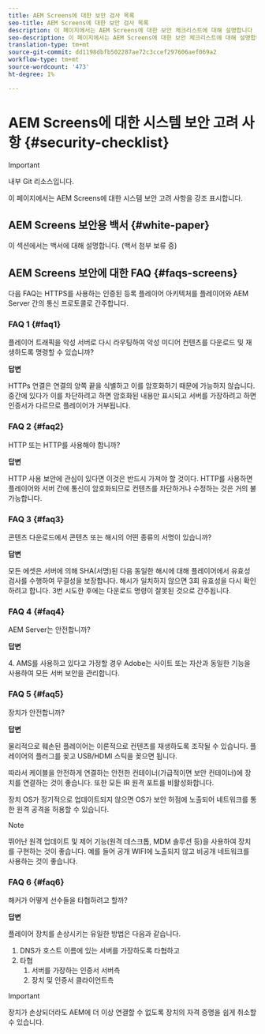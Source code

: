 ```yaml
---
title: AEM Screens에 대한 보안 검사 목록
seo-title: AEM Screens에 대한 보안 검사 목록
description: 이 페이지에서는 AEM Screens에 대한 보안 체크리스트에 대해 설명합니다
seo-description: 이 페이지에서는 AEM Screens에 대한 보안 체크리스트에 대해 설명합니다
translation-type: tm+mt
source-git-commit: dd1198dbfb502287ae72c3ccef297606aef069a2
workflow-type: tm+mt
source-wordcount: '473'
ht-degree: 1%

---
```



# AEM Screens에 대한 시스템 보안 고려 사항 {#security-checklist}

>[!IMPORTANT]
>내부 Git 리소스입니다.

이 페이지에서는 AEM Screens에 대한 시스템 보안 고려 사항을 강조 표시합니다.


## AEM Screens 보안용 백서 {#white-paper}

이 섹션에서는 백서에 대해 설명합니다. (백서 첨부 보류 중)


## AEM Screens 보안에 대한 FAQ {#faqs-screens}

다음 FAQ는 HTTPS를 사용하는 인증된 등록 플레이어 아키텍처를 플레이어와 AEM Server 간의 통신 프로토콜로 간주합니다.

### FAQ 1 {#faq1}

플레이어 트래픽을 악성 서버로 다시 라우팅하여 악성 미디어 컨텐츠를 다운로드 및 재생하도록 명령할 수 있습니까?

**답변**

HTTPs 연결은 연결의 양쪽 끝을 식별하고 이를 암호화하기 때문에 가능하지 않습니다. 중간에 있다가 이를 차단하려고 하면 암호화된 내용만 표시되고 서버를 가장하려고 하면 인증서가 다르므로 플레이어가 거부됩니다.


### FAQ 2 {#faq2}

HTTP 또는 HTTP를 사용해야 합니까?

**답변**

HTTP 사용 보안에 관심이 있다면 이것은 반드시 가져야 할 것이다. HTTP를 사용하면 플레이어와 서버 간에 통신이 암호화되므로 컨텐츠를 차단하거나 수정하는 것은 거의 불가능합니다.


### FAQ 3 {#faq3}

콘텐츠 다운로드에서 콘텐츠 또는 해시의 어떤 종류의 서명이 있습니까?

**답변**

모든 에셋은 서버에 의해 SHA(서명)된 다음 동일한 해시에 대해 플레이어에서 유효성 검사를 수행하여 무결성을 보장합니다.
해시가 일치하지 않으면 3회 유효성을 다시 확인하려고 합니다. 3번 시도한 후에는 다운로드 명령이 잘못된 것으로 간주됩니다.


### FAQ 4 {#faq4}

AEM Server는 안전합니까?

**답변**

&#x200B;4. AMS를 사용하고 있다고 가정할 경우 Adobe는 사이트 또는 자산과 동일한 기능을 사용하여 모든 서버 보안을 관리합니다.


### FAQ 5 {#faq5}

장치가 안전합니까?

**답변**

물리적으로 훼손된 플레이어는 이론적으로 컨텐츠를 재생하도록 조작될 수 있습니다. 플레이어의 플러그를 꽂고 USB/HDMI 스틱을 꽂으면 됩니다.

따라서 케이블을 안전하게 연결하는 안전한 컨테이너(가급적이면 보안 컨테이너)에 장치를 연결하는 것이 좋습니다. 또한 모든 IR 원격 포트를 비활성화합니다.

장치 OS가 정기적으로 업데이트되지 않으면 OS가 보안 허점에 노출되어 네트워크를 통한 원격 공격을 허용할 수 있습니다.
>[!NOTE]
>뛰어난 원격 업데이트 및 제어 기능(원격 데스크톱, MDM 솔루션 등)을 사용하여 장치를 구현하는 것이 좋습니다. 예를 들어 공개 WIFI에 노출되지 않고 비공개 네트워크를 사용하는 것이 좋습니다.


### FAQ 6 {#faq6}

해커가 어떻게 선수들을 타협하려고 할까?

**답변**

플레이어 장치를 손상시키는 유일한 방법은 다음과 같습니다.

1. DNS가 호스트 이름에 있는 서버를 가장하도록 타협하고
1. 타협
   1. 서버를 가장하는 인증서 서버측
   1. 장치 및 인증서 클라이언트측

>[!IMPORTANT]
>장치가 손상되더라도 AEM에 더 이상 연결할 수 없도록 장치의 자격 증명을 쉽게 취소할 수 있습니다.






